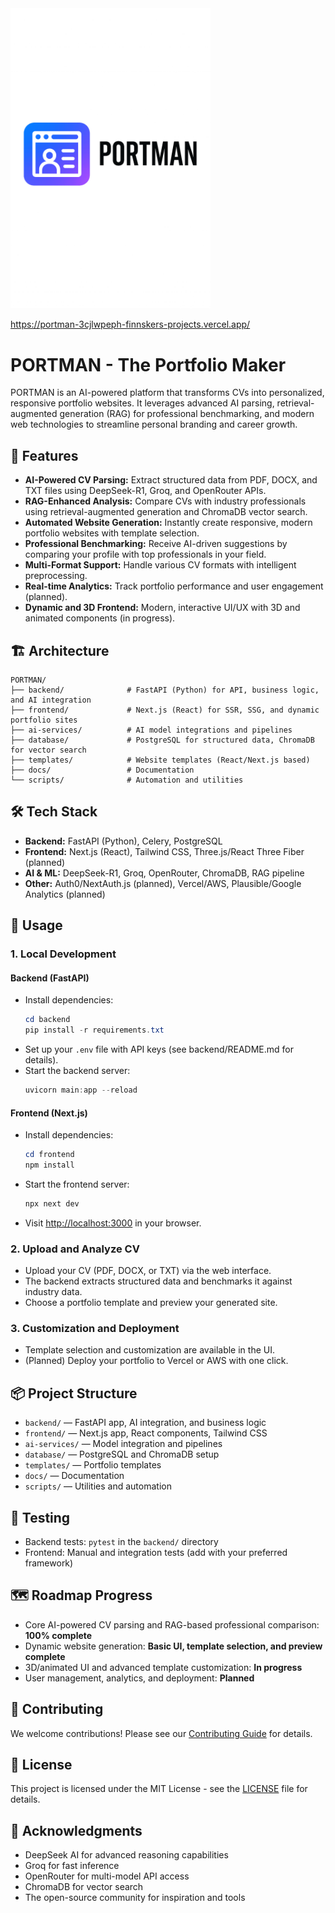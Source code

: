 <img src="https://github.com/FinnSkers/The-Portman/blob/main/PORTMAN_LOGO.png" width="320"/>

https://portman-3cjlwpeph-finnskers-projects.vercel.app/
# PORTMAN - The Portfolio Maker

PORTMAN is an AI-powered platform that transforms CVs into personalized, responsive portfolio websites. It leverages advanced AI parsing, retrieval-augmented generation (RAG) for professional benchmarking, and modern web technologies to streamline personal branding and career growth.

## 🚀 Features

- **AI-Powered CV Parsing:** Extract structured data from PDF, DOCX, and TXT files using DeepSeek-R1, Groq, and OpenRouter APIs.
- **RAG-Enhanced Analysis:** Compare CVs with industry professionals using retrieval-augmented generation and ChromaDB vector search.
- **Automated Website Generation:** Instantly create responsive, modern portfolio websites with template selection.
- **Professional Benchmarking:** Receive AI-driven suggestions by comparing your profile with top professionals in your field.
- **Multi-Format Support:** Handle various CV formats with intelligent preprocessing.
- **Real-time Analytics:** Track portfolio performance and user engagement (planned).
- **Dynamic and 3D Frontend:** Modern, interactive UI/UX with 3D and animated components (in progress).

## 🏗️ Architecture

```
PORTMAN/
├── backend/              # FastAPI (Python) for API, business logic, and AI integration
├── frontend/             # Next.js (React) for SSR, SSG, and dynamic portfolio sites
├── ai-services/          # AI model integrations and pipelines
├── database/             # PostgreSQL for structured data, ChromaDB for vector search
├── templates/            # Website templates (React/Next.js based)
├── docs/                 # Documentation
└── scripts/              # Automation and utilities
```

## 🛠️ Tech Stack

- **Backend:** FastAPI (Python), Celery, PostgreSQL
- **Frontend:** Next.js (React), Tailwind CSS, Three.js/React Three Fiber (planned)
- **AI & ML:** DeepSeek-R1, Groq, OpenRouter, ChromaDB, RAG pipeline
- **Other:** Auth0/NextAuth.js (planned), Vercel/AWS, Plausible/Google Analytics (planned)

## 📝 Usage

### 1. Local Development

#### Backend (FastAPI)
- Install dependencies:
  ```powershell
  cd backend
  pip install -r requirements.txt
  ```
- Set up your `.env` file with API keys (see backend/README.md for details).
- Start the backend server:
  ```powershell
  uvicorn main:app --reload
  ```

#### Frontend (Next.js)
- Install dependencies:
  ```powershell
  cd frontend
  npm install
  ```
- Start the frontend server:
  ```powershell
  npx next dev
  ```
- Visit [http://localhost:3000](http://localhost:3000) in your browser.

### 2. Upload and Analyze CV
- Upload your CV (PDF, DOCX, or TXT) via the web interface.
- The backend extracts structured data and benchmarks it against industry data.
- Choose a portfolio template and preview your generated site.

### 3. Customization and Deployment
- Template selection and customization are available in the UI.
- (Planned) Deploy your portfolio to Vercel or AWS with one click.

## 📦 Project Structure

- `backend/` — FastAPI app, AI integration, and business logic
- `frontend/` — Next.js app, React components, Tailwind CSS
- `ai-services/` — Model integration and pipelines
- `database/` — PostgreSQL and ChromaDB setup
- `templates/` — Portfolio templates
- `docs/` — Documentation
- `scripts/` — Utilities and automation

## 🧪 Testing
- Backend tests: `pytest` in the `backend/` directory
- Frontend: Manual and integration tests (add with your preferred framework)

## 🗺️ Roadmap Progress
- Core AI-powered CV parsing and RAG-based professional comparison: **100% complete**
- Dynamic website generation: **Basic UI, template selection, and preview complete**
- 3D/animated UI and advanced template customization: **In progress**
- User management, analytics, and deployment: **Planned**

## 🤝 Contributing

We welcome contributions! Please see our [Contributing Guide](docs/README.md) for details.

## 📄 License

This project is licensed under the MIT License - see the [LICENSE](LICENSE) file for details.

## 🙏 Acknowledgments

- DeepSeek AI for advanced reasoning capabilities
- Groq for fast inference
- OpenRouter for multi-model API access
- ChromaDB for vector search
- The open-source community for inspiration and tools
